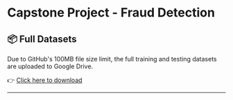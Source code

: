 # Capstone Project - Fraud Detection

## 📦 Full Datasets

Due to GitHub's 100MB file size limit, the full training and testing datasets are uploaded to Google Drive.

👉 [Click here to download](https://drive.google.com/drive/folders/1Jh8tc5OUDTAbnITfRlE-3Jjr9UOBSZJy?usp=drive_link)

---
